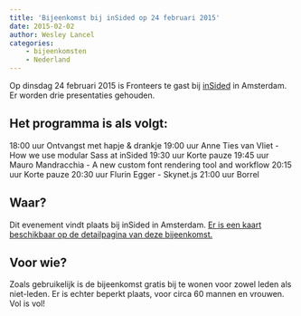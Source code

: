 ```yaml
---
title: 'Bijeenkomst bij inSided op 24 februari 2015'
date: 2015-02-02
author: Wesley Lancel
categories:
    - bijeenkomsten
    - Nederland
---
```


Op dinsdag 24 februari 2015 is Fronteers te gast bij [inSided](http://www.insided.com) in Amsterdam. Er worden drie presentaties gehouden.

## Het programma is als volgt:

18:00 uur Ontvangst met hapje & drankje
19:00 uur Anne Ties van Vliet - How we use modular Sass at inSided
19:30 uur Korte pauze
19:45 uur Mauro Mandracchia - A new custom font rendering tool and workflow
20:15 uur Korte pauze
20:30 uur Flurin Egger - Skynet.js
21:00 uur Borrel

## Waar?

Dit evenement vindt plaats bij inSided in Amsterdam. [Er is een kaart beschikbaar op de detailpagina van deze bijeenkomst.](/bijeenkomsten/2015/insided)

## Voor wie?

Zoals gebruikelijk is de bijeenkomst gratis bij te wonen voor zowel leden als niet-leden. Er is echter beperkt plaats, voor circa 60 mannen en vrouwen.  Vol is vol!
